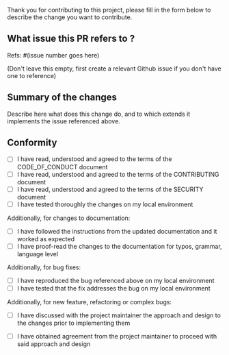 Thank you for contributing to this project, please fill in the form below to describe the change you want to contribute.

## What issue this PR refers to ?

Refs: #(issue number goes here)

(Don't leave this empty, first create a relevant Github issue if you don't have one to reference)

## Summary of the changes

  Describe here what does this change do, and to which extends it implements the issue referenced above.

## Conformity

  * [ ] I have read, understood and agreed to the terms of the CODE_OF_CONDUCT document
  * [ ] I have read, understood and agreed to the terms of the CONTRIBUTING document
  * [ ] I have read, understood and agreed to the terms of the SECURITY document
  * [ ] I have tested thoroughly the changes on my local environment
  
  Additionally, for changes to documentation:
  
  * [ ] I have followed the instructions from the updated documentation and it worked as expected
  * [ ] I have proof-read the changes to the documentation for typos, grammar, language level
  
  Additionally, for bug fixes:
  
  * [ ] I have reproduced the bug referenced above on my local environment
  * [ ] I have tested that the fix addresses the bug on my local environment
  
  Additionally, for new feature, refactoring or complex bugs:
  
  * [ ] I have discussed with the project maintainer the approach and design to the changes prior to implementing them
  * [ ] I have obtained agreement from the project maintainer to proceed with said approach and design
  
  

